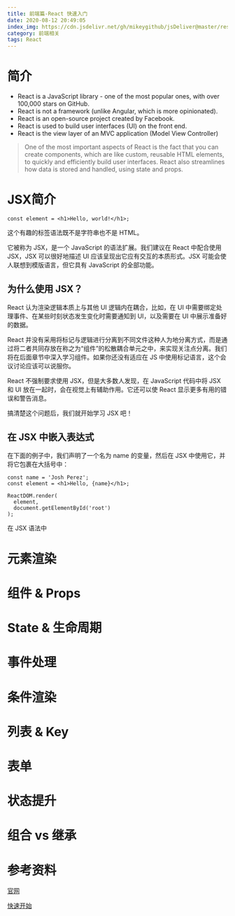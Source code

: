 ```yaml
---
title: 前端篇-React 快速入门
date: 2020-08-12 20:49:05
index_img: https://cdn.jsdelivr.net/gh/mikeygithub/jsDeliver@master/resource/img/react.jpeg
category: 前端相关
tags: React
---
```


# 简介

-  React is a JavaScript library - one of the most popular ones, with over 100,000 stars on GitHub.
-  React is not a framework (unlike Angular, which is more opinionated).
-  React is an open-source project created by Facebook.
-  React is used to build user interfaces (UI) on the front end.
-  React is the view layer of an MVC application (Model View Controller)
>  One of the most important aspects of React is the fact that you can create components, which are like custom, reusable HTML elements, to quickly and efficiently build user interfaces. React also streamlines how data is stored and handled, using state and props.

# JSX简介

```const element = <h1>Hello, world!</h1>;```

这个有趣的标签语法既不是字符串也不是 HTML。

它被称为 JSX，是一个 JavaScript 的语法扩展。我们建议在 React 中配合使用 JSX，JSX 可以很好地描述 UI 应该呈现出它应有交互的本质形式。JSX 可能会使人联想到模版语言，但它具有 JavaScript 的全部功能。

## 为什么使用 JSX？

React 认为渲染逻辑本质上与其他 UI 逻辑内在耦合，比如，在 UI 中需要绑定处理事件、在某些时刻状态发生变化时需要通知到 UI，以及需要在 UI 中展示准备好的数据。

React 并没有采用将标记与逻辑进行分离到不同文件这种人为地分离方式，而是通过将二者共同存放在称之为“组件”的松散耦合单元之中，来实现关注点分离。我们将在后面章节中深入学习组件。如果你还没有适应在 JS 中使用标记语言，这个会议讨论应该可以说服你。

React 不强制要求使用 JSX，但是大多数人发现，在 JavaScript 代码中将 JSX 和 UI 放在一起时，会在视觉上有辅助作用。它还可以使 React 显示更多有用的错误和警告消息。

搞清楚这个问题后，我们就开始学习 JSX 吧！

## 在 JSX 中嵌入表达式

在下面的例子中，我们声明了一个名为 name 的变量，然后在 JSX 中使用它，并将它包裹在大括号中：
``````
const name = 'Josh Perez';
const element = <h1>Hello, {name}</h1>;

ReactDOM.render(
  element,
  document.getElementById('root')
);
``````

在 JSX 语法中
# 元素渲染

# 组件 & Props

# State & 生命周期

# 事件处理

# 条件渲染

# 列表 & Key

# 表单

# 状态提升

# 组合 vs 继承


# 参考资料

[官网](https://www.taniarascia.com/)

[快速开始](https://www.taniarascia.com/getting-started-with-react/)  


 